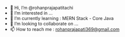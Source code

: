 - 👋 Hi, I’m @rohanprajapatitachi
- 👀 I’m interested in ...
- 🌱 I’m currently learning : MERN Stack - Core Java
- 💞️ I’m looking to collaborate on ...
- 📫 How to reach me : rohanprajapati369@gmail.com

<!---
rohanprajapatitachi/rohanprajapatitachi is a ✨ special ✨ repository because its `README.md` (this file) appears on your GitHub profile.
You can click the Preview link to take a look at your changes.
--->
